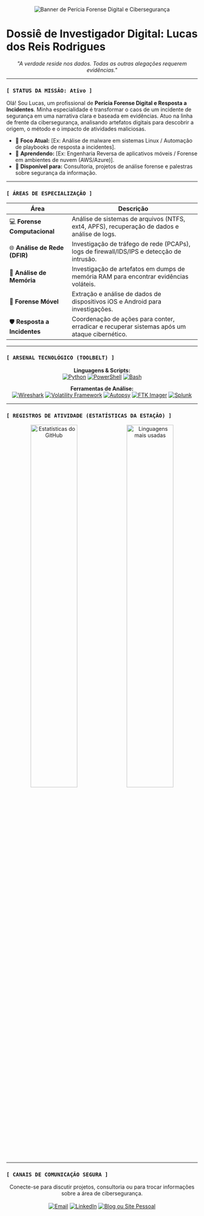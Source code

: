 <p align="center">
  <img src="https://raw.githubusercontent.com/Cys-Cyber/Cys-Cyber/main/banner.gif" alt="Banner de Perícia Forense Digital e Cibersegurança"/>
</p>

# **Dossiê de Investigador Digital: Lucas dos Reis Rodrigues**

<p align="center">
  <em>"A verdade reside nos dados. Todas as outras alegações requerem evidências."</em>
</p>

---

### `[ STATUS DA MISSÃO: Ativo ]`

Olá! Sou Lucas, um profissional de **Perícia Forense Digital e Resposta a Incidentes**. Minha especialidade é transformar o caos de um incidente de segurança em uma narrativa clara e baseada em evidências. Atuo na linha de frente da cibersegurança, analisando artefatos digitais para descobrir a origem, o método e o impacto de atividades maliciosas.

- 🔭 **Foco Atual:** [Ex: Análise de malware em sistemas Linux / Automação de playbooks de resposta a incidentes].
- 🌱 **Aprendendo:** [Ex: Engenharia Reversa de aplicativos móveis / Forense em ambientes de nuvem (AWS/Azure)].
- 💬 **Disponível para:** Consultoria, projetos de análise forense e palestras sobre segurança da informação.

---

### `[ ÁREAS DE ESPECIALIZAÇÃO ]`

| Área                     | Descrição                                                                         |
|--------------------------|-----------------------------------------------------------------------------------|
| 💻 **Forense Computacional** | Análise de sistemas de arquivos (NTFS, ext4, APFS), recuperação de dados e análise de logs. |
| 🌐 **Análise de Rede (DFIR)**| Investigação de tráfego de rede (PCAPs), logs de firewall/IDS/IPS e detecção de intrusão. |
| 💾 **Análise de Memória** | Investigação de artefatos em dumps de memória RAM para encontrar evidências voláteis.    |
| 📱 **Forense Móvel** | Extração e análise de dados de dispositivos iOS e Android para investigações.         |
| 🛡️ **Resposta a Incidentes**| Coordenação de ações para conter, erradicar e recuperar sistemas após um ataque cibernético. |

---

### `[ ARSENAL TECNOLÓGICO (TOOLBELT) ]`

<p align="center">
  <strong>Linguagens & Scripts:</strong><br>
  <a href="#"><img alt="Python" src="https://img.shields.io/badge/Python-3776AB?style=for-the-badge&logo=python&logoColor=white"></a>
  <a href="#"><img alt="PowerShell" src="https://img.shields.io/badge/PowerShell-5391FE?style=for-the-badge&logo=powershell&logoColor=white"></a>
  <a href="#"><img alt="Bash" src="https://img.shields.io/badge/Bash-4EAA25?style=for-the-badge&logo=gnubash&logoColor=white"></a>
</p>
<p align="center">
  <strong>Ferramentas de Análise:</strong><br>
  <a href="#"><img alt="Wireshark" src="https://img.shields.io/badge/Wireshark-1679A7?style=for-the-badge&logo=wireshark&logoColor=white"></a>
  <a href="#"><img alt="Volatility Framework" src="https://img.shields.io/badge/Volatility-000000?style=for-the-badge&logo=linux&logoColor=white"></a>
  <a href="#"><img alt="Autopsy" src="https://img.shields.io/badge/Autopsy-D62C2C?style=for-the-badge&logo=data:image/png;base64,iVBORw0KGgoAAAANSUhEUgAAAAEAAAABCAQAAAC1HAwCAAAAC0lEQVR42mNkYAAAAAYAAjCB0C8AAAAASUVORK5CYII="></a>
  <a href="#"><img alt="FTK Imager" src="https://img.shields.io/badge/FTK_Imager-FF8C00?style=for-the-badge&logo=data:image/png;base64,iVBORw0KGgoAAAANSUhEUgAAAAEAAAABCAQAAAC1HAwCAAAAC0lEQVR42mNkYAAAAAYAAjCB0C8AAAAASUVORK5CYII="></a>
  <a href="#"><img alt="Splunk" src="https://img.shields.io/badge/Splunk-000000?style=for-the-badge&logo=splunk&logoColor=white"></a>
</p>

---

### `[ REGISTROS DE ATIVIDADE (ESTATÍSTICAS DA ESTAÇÃO) ]`

<p align="center">
  <img width="49.5%" src="https://github-readme-stats.vercel.app/api?username=[LRRodrigues]&show_icons=true&theme=transparent&include_all_commits=true&count_private=true&title_color=00A7A7&icon_color=00A7A7&text_color=E0E0E0&bg_color=0D1117" alt="Estatísticas do GitHub"/>
  <img width="49.5%" src="https://github-readme-stats.vercel.app/api/top-langs/?username=[LRRodrigues]&layout=compact&langs_count=8&theme=transparent&title_color=00A7A7&icon_color=00A7A7&text_color=E0E0E0&bg_color=0D1117" alt="Linguagens mais usadas"/>
</p>

---

### `[ CANAIS DE COMUNICAÇÃO SEGURA ]`

<p align="center">
  Conecte-se para discutir projetos, consultoria ou para trocar informações sobre a área de cibersegurança.
  <br><br>
  <a href="mailto:lukaotech@gmail.com"><img src="https://img.shields.io/badge/Email-D14836?style=for-the-badge&logo=gmail&logoColor=white" alt="Email"></a>
  <a href="https://www.linkedin.com/in/www.linkedin.com/in/lucas-dos-reis-rodrigues-ccna-cyberops-associate-network-security-bb26a51b8/"><img src="https://img.shields.io/badge/LinkedIn-0A66C2?style=for-the-badge&logo=linkedin&logoColor=white" alt="LinkedIn"></a>
  <a href="https://[SEU_BLOG_OU_SITE].com/"><img src="https://img.shields.io/badge/Blog/Site-00A7A7?style=for-the-badge&logo=blogger&logoColor=white" alt="Blog ou Site Pessoal"></a>
</p>
